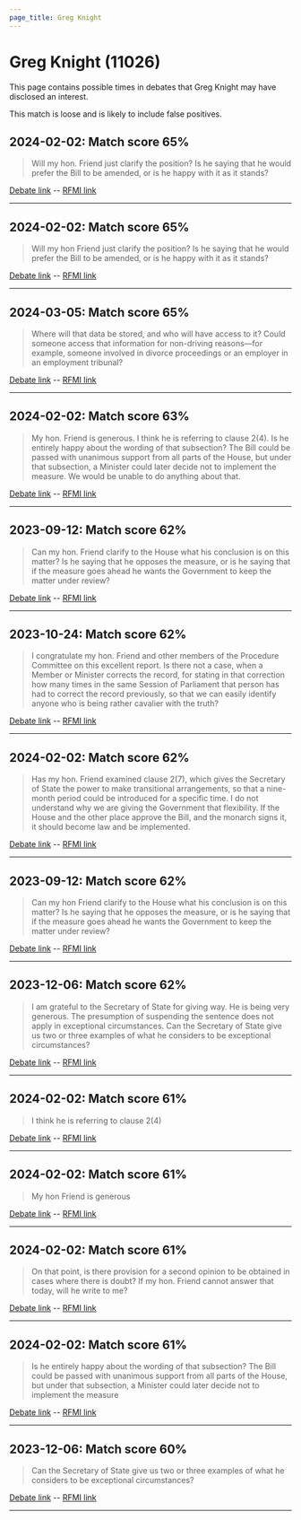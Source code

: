 ```yaml
---
page_title: Greg Knight
---
```


# Greg Knight  (11026)

This page contains possible times in debates that Greg Knight may have disclosed an interest.

This match is loose and is likely to include false positives. 



## 2024-02-02: Match score 65%

>Will my hon. Friend just clarify the position? Is he saying that he would prefer the Bill to be amended, or is he happy with it as it stands?

[Debate link](https://www.theyworkforyou.com/debates/?id=2024-02-02c.1110.0)  --  [RFMI link](https://www.theyworkforyou.com/mp/11026/register)


---



## 2024-02-02: Match score 65%

>Will my hon Friend just clarify the position? Is he saying that he would prefer the Bill to be amended, or is he happy with it as it stands?

[Debate link](https://www.theyworkforyou.com/debates/?id=2024-02-02c.1110.0)  --  [RFMI link](https://www.theyworkforyou.com/mp/11026/register)


---



## 2024-03-05: Match score 65%

>Where will that data be stored, and who will have access to it? Could someone access that information for non-driving reasons—for example, someone involved in divorce proceedings or an employer in an employment tribunal?

[Debate link](https://www.theyworkforyou.com/debates/?id=2024-03-05a.771.0)  --  [RFMI link](https://www.theyworkforyou.com/mp/11026/register)


---



## 2024-02-02: Match score 63%

>My hon. Friend is generous. I think he is referring to clause 2(4). Is he entirely happy about the wording of that subsection? The Bill could be passed with unanimous support from all parts of the House, but under that subsection, a Minister could later decide not to implement the measure. We would be unable to do anything about that.

[Debate link](https://www.theyworkforyou.com/debates/?id=2024-02-02c.1103.3)  --  [RFMI link](https://www.theyworkforyou.com/mp/11026/register)


---



## 2023-09-12: Match score 62%

>Can my hon. Friend clarify to the House what his conclusion is on this matter? Is he saying that he opposes the measure, or is he saying that if the measure goes ahead he wants the Government to keep the matter under review?

[Debate link](https://www.theyworkforyou.com/debates/?id=2023-09-12c.858.2)  --  [RFMI link](https://www.theyworkforyou.com/mp/11026/register)


---



## 2023-10-24: Match score 62%

>I congratulate my hon. Friend and other members of the Procedure Committee on this excellent report. Is there not a case, when a Member or Minister corrects the record, for stating in that correction how many times in the same Session of Parliament that person has had to correct the record previously, so that we can easily identify anyone who is being rather cavalier with the truth?

[Debate link](https://www.theyworkforyou.com/debates/?id=2023-10-24b.798.0)  --  [RFMI link](https://www.theyworkforyou.com/mp/11026/register)


---



## 2024-02-02: Match score 62%

>Has my hon. Friend examined clause 2(7), which gives the Secretary of State the power to make transitional arrangements, so that a nine-month period could be introduced for a specific time. I do not understand why we are giving the Government that flexibility. If the House and the other place approve the Bill, and the monarch signs it, it should become law and be implemented.

[Debate link](https://www.theyworkforyou.com/debates/?id=2024-02-02c.1114.0)  --  [RFMI link](https://www.theyworkforyou.com/mp/11026/register)


---



## 2023-09-12: Match score 62%

>Can my hon Friend clarify to the House what his conclusion is on this matter? Is he saying that he opposes the measure, or is he saying that if the measure goes ahead he wants the Government to keep the matter under review?

[Debate link](https://www.theyworkforyou.com/debates/?id=2023-09-12c.858.2)  --  [RFMI link](https://www.theyworkforyou.com/mp/11026/register)


---



## 2023-12-06: Match score 62%

>I am grateful to the Secretary of State for giving way. He is being very generous. The presumption of suspending the sentence does not apply in exceptional circumstances. Can the Secretary of State give us two or three examples of what he considers to be exceptional circumstances?

[Debate link](https://www.theyworkforyou.com/debates/?id=2023-12-06b.388.5)  --  [RFMI link](https://www.theyworkforyou.com/mp/11026/register)


---



## 2024-02-02: Match score 61%

>I think he is referring to clause 2(4)

[Debate link](https://www.theyworkforyou.com/debates/?id=2024-02-02c.1103.3)  --  [RFMI link](https://www.theyworkforyou.com/mp/11026/register)


---



## 2024-02-02: Match score 61%

>My hon Friend is generous

[Debate link](https://www.theyworkforyou.com/debates/?id=2024-02-02c.1103.3)  --  [RFMI link](https://www.theyworkforyou.com/mp/11026/register)


---



## 2024-02-02: Match score 61%

>On that point, is there provision for a second opinion to be obtained in cases where there is doubt? If my hon. Friend cannot answer that today, will he write to me?

[Debate link](https://www.theyworkforyou.com/debates/?id=2024-02-02c.1102.2)  --  [RFMI link](https://www.theyworkforyou.com/mp/11026/register)


---



## 2024-02-02: Match score 61%

>Is he entirely happy about the wording of that subsection? The Bill could be passed with unanimous support from all parts of the House, but under that subsection, a Minister could later decide not to implement the measure

[Debate link](https://www.theyworkforyou.com/debates/?id=2024-02-02c.1103.3)  --  [RFMI link](https://www.theyworkforyou.com/mp/11026/register)


---



## 2023-12-06: Match score 60%

>Can the Secretary of State give us two or three examples of what he considers to be exceptional circumstances?

[Debate link](https://www.theyworkforyou.com/debates/?id=2023-12-06b.388.5)  --  [RFMI link](https://www.theyworkforyou.com/mp/11026/register)


---

